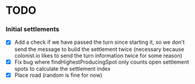 # TODO
### Initial settlements
 - [x] Add a check if we have passed the turn since starting it, so we don't send the message to build the settlement twice (necessary because colonist.io likes to send the turn information twice for some reason)  
 - [x] Fix bug where findHighestProducingSpot only counts open settlement spots to calculate the settlement index
 - [x] Place road (random is fine for now) 
